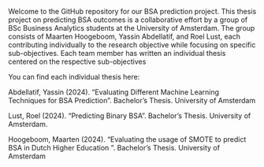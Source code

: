 Welcome to the GitHub repository for our BSA prediction project. This thesis project on predicting BSA outcomes is a collaborative effort by a group of BSc Business
Analytics students at the University of Amsterdam. The group consists of Maarten Hoogeboom, Yassin Abdellatif, and Roel Lust, each contributing individually to the research objective while focusing on specific sub-objectives. Each team member has written an individual thesis centered on the respective sub-objectives

You can find each individual thesis here:

Abdellatif, Yassin (2024). “Evaluating Different Machine Learning Techniques for BSA Prediction”.
Bachelor’s Thesis. University of Amsterdam

Lust, Roel (2024). “Predicting Binary BSA”. Bachelor’s Thesis. University of Amsterdam.

Hoogeboom, Maarten (2024). “Evaluating the usage of SMOTE to predict BSA in Dutch Higher Education ”. Bachelor’s Thesis. University of Amsterdam
